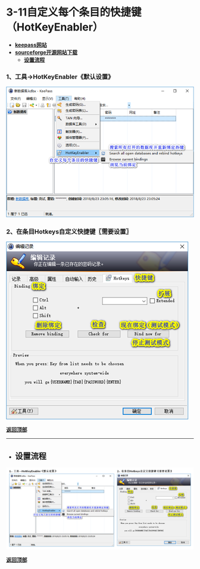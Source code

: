# <a name="锚点0"></a>3-11自定义每个条目的快捷键（HotKeyEnabler）
- [**keepass网站**](https://keepass.info/plugins.html#hke)
- [**sourceforge开源网站下载**](https://sourceforge.net/projects/hotkeyenabler/files/)
	- <a href="#锚点1">**设置流程**</a>
### 1、工具→HotKeyEnabler《默认设置》
<p><img src="/图片/3-11自定义每个条目的快捷键（HotKeyEnabler）/1、工具→HotKeyEnabler《默认设置》.png" alt="/图片/3-11自定义每个条目的快捷键（HotKeyEnabler）/1、工具→HotKeyEnabler《默认设置》.png"/></p>

### 2、在条目Hotkeys自定义快捷键〖需要设置〗
<p><img src="/图片/3-11自定义每个条目的快捷键（HotKeyEnabler）/2、在条目Hotkeys自定义快捷键〖需要设置〗.png" alt="/图片/3-11自定义每个条目的快捷键（HotKeyEnabler）/2、在条目Hotkeys自定义快捷键〖需要设置〗.png"/></p>

<a name="锚点1"></a><a href="#锚点0">**返回顶部**</a>
______________________________________________________________________________
- ## 设置流程
<p><img src="/图片/3-11自定义每个条目的快捷键（HotKeyEnabler）/设置流程.png" alt="/图片/3-11自定义每个条目的快捷键（HotKeyEnabler）/设置流程.png"/></p>

<a href="#锚点0">**返回顶部**</a>